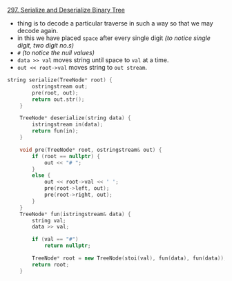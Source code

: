 [297. Serialize and Deserialize Binary Tree ](https://leetcode.com/problems/serialize-and-deserialize-binary-tree/)

- thing is to decode a particular traverse in such a way so that we may decode again.
- in this we have placed `space` after every single digit _(to notice single digit, two digit no.s)_
- `#` _(to notice the null values)_
- `data >> val` moves string until space to `val` at a time.
- `out << root->val` moves string to `out stream`.

```cpp
string serialize(TreeNode* root) {
        ostringstream out;
        pre(root, out);
        return out.str();
    }

    TreeNode* deserialize(string data) {
        istringstream in(data);
        return fun(in);
    }

    void pre(TreeNode* root, ostringstream& out) {
        if (root == nullptr) {
            out << "# ";
        }
        else {
            out << root->val << ' ';
            pre(root->left, out);
            pre(root->right, out);
        }
    }
    TreeNode* fun(istringstream& data) {
        string val;
        data >> val;

        if (val == "#")
            return nullptr;

        TreeNode* root = new TreeNode(stoi(val), fun(data), fun(data));
        return root;
    }
```
